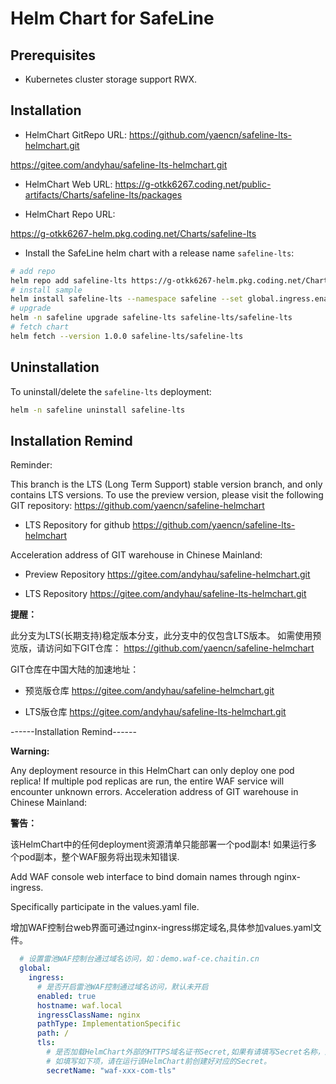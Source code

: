 # Helm Chart for SafeLine

## Prerequisites

- Kubernetes cluster storage support RWX.

## Installation

- HelmChart GitRepo URL:
https://github.com/yaencn/safeline-lts-helmchart.git

https://gitee.com/andyhau/safeline-lts-helmchart.git

- HelmChart Web URL:
https://g-otkk6267.coding.net/public-artifacts/Charts/safeline-lts/packages

- HelmChart Repo URL:

https://g-otkk6267-helm.pkg.coding.net/Charts/safeline-lts

- Install the SafeLine helm chart with a release name `safeline-lts`:
```bash
# add repo
helm repo add safeline-lts https://g-otkk6267-helm.pkg.coding.net/Charts/safeline-lts
# install sample
helm install safeline-lts --namespace safeline --set global.ingress.enabled=true --set global.ingress.hostname="waf.local"  safeline-lts/safeline-lts
# upgrade
helm -n safeline upgrade safeline-lts safeline-lts/safeline-lts
# fetch chart
helm fetch --version 1.0.0 safeline-lts/safeline-lts
```

## Uninstallation

To uninstall/delete the `safeline-lts` deployment:
```bash
helm -n safeline uninstall safeline-lts
```


## Installation Remind

Reminder:

This branch is the LTS (Long Term Support) stable version branch, and only contains LTS versions.
To use the preview version, please visit the following GIT repository:
https://github.com/yaencn/safeline-helmchart

- LTS Repository for github
https://github.com/yaencn/safeline-lts-helmchart

Acceleration address of GIT warehouse in Chinese Mainland:

- Preview Repository
https://gitee.com/andyhau/safeline-helmchart.git

- LTS Repository
https://gitee.com/andyhau/safeline-lts-helmchart.git

**提醒：**

此分支为LTS(长期支持)稳定版本分支，此分支中的仅包含LTS版本。
如需使用预览版，请访问如下GIT仓库：
https://github.com/yaencn/safeline-helmchart

GIT仓库在中国大陆的加速地址：
- 预览版仓库
https://gitee.com/andyhau/safeline-helmchart.git

- LTS版仓库
https://gitee.com/andyhau/safeline-lts-helmchart.git

------Installation Remind------

**Warning:** 

Any deployment resource in this HelmChart can only deploy one pod replica!
If multiple pod replicas are run, the entire WAF service will encounter unknown errors.
Acceleration address of GIT warehouse in Chinese Mainland:

**警告：**

该HelmChart中的任何deployment资源清单只能部署一个pod副本!
如果运行多个pod副本，整个WAF服务将出现未知错误.




Add WAF console web interface to bind domain names through nginx-ingress.

Specifically participate in the values.yaml file.

增加WAF控制台web界面可通过nginx-ingress绑定域名,具体参加values.yaml文件。

```yaml
  # 设置雷池WAF控制台通过域名访问，如：demo.waf-ce.chaitin.cn
  global:
    ingress:
      # 是否开启雷池WAF控制通过域名访问，默认未开启
      enabled: true
      hostname: waf.local
      ingressClassName: nginx
      pathType: ImplementationSpecific
      path: /
      tls:
        # 是否加载HelmChart外部的HTTPS域名证书Secret,如果有请填写Secret名称，默认不填写及域名仅开启http访问.
        # 如填写如下项，请在运行该HelmChart前创建好对应的Secret。
        secretName: "waf-xxx-com-tls"
```